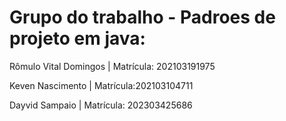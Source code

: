 # Grupo do trabalho - Padroes de projeto em java: 


Rômulo Vital Domingos | Matrícula: 202103191975

Keven Nascimento | Matrícula:202103104711

Dayvid Sampaio | Matrícula: 202303425686
